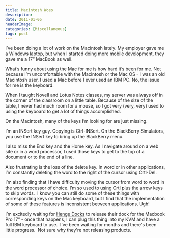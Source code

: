 ```yaml
---
title: Macintosh Woes
description: 
date: 2011-01-05
headerImage: 
categories: [Miscellaneous]
tags: post
---
```


I’ve been doing a lot of work on the Macintosh lately. My employer gave me a Windows laptop, but when I started doing more mobile development, they gave me a 17” MacBook as well.

What’s funny about using the Mac for me is how hard it’s been for me. Not because I’m uncomfortable with the Macintosh or the Mac OS - I was an old Macintosh user, I used a Mac before I ever used an IBM PC. No, the issue for me is the keyboard.

When I taught Novell and Lotus Notes classes, my server was always off in the corner of the classroom on a little table. Because of the size of the table, I never had much room for a mouse, so I got very (very, very) used to using the keyboard to get a lot of things accomplished.

On the Macintosh, many of the keys I’m looking for are just missing.

I’m an INSert key guy. Copying is Ctrl-INSert. On the BlackBerry Simulators, you use the INSert key to bring up the BlackBerry menu.

I also miss the End key and the Home key. As I navigate around on a web site or in a word processor, I used those keys to get to the top of a document or to the end of a line.

Also frustrating is the loss of the delete key. In word or in other applications, I’m constantly deleting the word to the right of the cursor using Crtl-Del.

I’m also finding that I have difficulty moving the cursor from word to word in the word processor of choice. I’m so used to using Crtl plus the arrow keys to skip words.  I know you can still do some of these things with corresponding keys on the Mac keyboard, but I find that the implementation of some of these features is inconsistent between applications. Ugh!

I’m excitedly waiting for [Henge Docks](https://www.hengedocks.com) to release their dock for the Macbook Pro 17” - once that happens, I can plug this thing into my KVM and have a full IBM keyboard to use.  I've been waiting for months and there's been little progress.  Not sure why they're not releasing products.